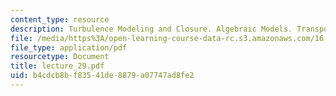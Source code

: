 ```yaml
---
content_type: resource
description: Turbulence Modeling and Closure. Algebraic Models. Transport Models
file: /media/https%3A/open-learning-course-data-rc.s3.amazonaws.com/16-13-aerodynamics-of-viscous-fluids-fall-2003/b4cdcb8bf83541de8879a07747ad8fe2_lecture_29.pdf
file_type: application/pdf
resourcetype: Document
title: lecture_29.pdf
uid: b4cdcb8b-f835-41de-8879-a07747ad8fe2
---
```

